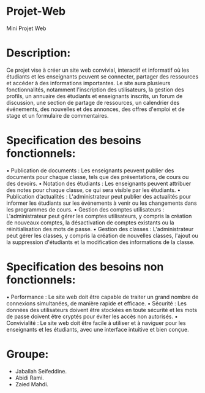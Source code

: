 # Projet-Web
Mini Projet Web

# Description:
Ce projet vise à créer un site web convivial, interactif et informatif où les étudiants et les enseignants peuvent se connecter, partager des ressources et accéder à des informations importantes. Le site aura plusieurs fonctionnalités, notamment l'inscription des utilisateurs, la gestion des profils, un annuaire des étudiants et enseignants inscrits, un forum de discussion, une section de partage de ressources, un calendrier des événements, des nouvelles et des annonces, des offres d'emploi et de stage et un formulaire de commentaires.

# Specification des besoins fonctionnels:
•	Publication de documents : Les enseignants peuvent publier des documents pour chaque classe, tels que des présentations, de cours ou des devoirs.
•	Notation des étudiants : Les enseignants peuvent attribuer des notes pour chaque classe, ce qui sera visible par les étudiants.
•	Publication d’actualités : L'administrateur peut publier des actualités pour informer les étudiants sur les événements à venir ou les changements dans les programmes de cours.
•	Gestion des comptes utilisateurs : L'administrateur peut gérer les comptes utilisateurs, y compris la création de nouveaux comptes, la désactivation de comptes existants ou la réinitialisation des mots de passe.
•	Gestion des classes : L'administrateur peut gérer les classes, y compris la création de nouvelles classes, l'ajout ou la suppression d'étudiants et la modification des informations de la classe.
# Specification des besoins non fonctionnels:
•	Performance : Le site web doit être capable de traiter un grand nombre de connexions simultanées, de manière rapide et efficace.
•	Sécurité : Les données des utilisateurs doivent être stockées en toute sécurité et les mots de passe doivent être cryptés pour éviter les accès non autorisés.
•	Convivialité : Le site web doit être facile à utiliser et à naviguer pour les enseignants et les étudiants, avec une interface intuitive et bien conçue.



# Groupe:
-	Jaballah Seifeddine.
-	Abidi Rami.
-	Zaied Mahdi.


